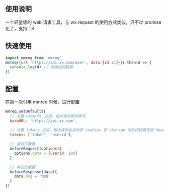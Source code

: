 ## 使用说明

一个轻量级的 web 请求工具，与 wx.request 的使用方式类似，只不过 promise 化了，支持 TS

## 快速使用

```js
import mmreq from 'mmreq'
mmreq({url:'https://api.xx.com/user', data:{id:123}}).then(d => {
  console.log(d) // 后端返回数据
})
```

## 配置

在第一次引用 mmreq 时候，进行配置

```js
mmreq.setDefault({
  // 设置 baseURL 之后，相对请求自动填充
  baseURL: 'https://api.xx.com',
  
  // 设置 tokens 之后，每次请求会自动将 cookies 和 storage 中的内容填充到 header 里
  tokens: ['token', 'userid'],

  // 请求拦截器
  beforeRequest(options){
    options.data = {userId: 100}
  }

  // 响应拦截器
  beforeResponse(data){
    data.msg = '你好'
  }
})
```

